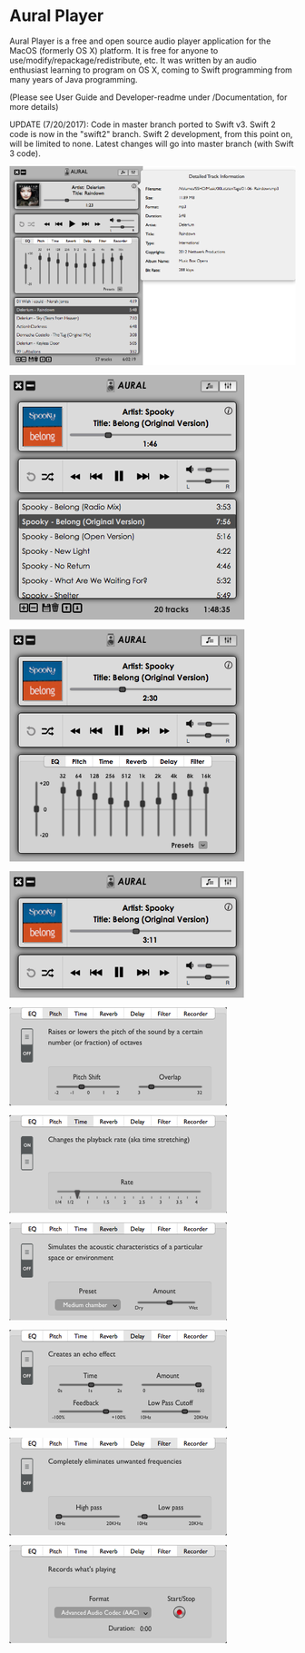 # Aural Player
Aural Player is a free and open source audio player application for the MacOS (formerly OS X) platform. It is free for anyone to use/modify/repackage/redistribute, etc. It was written by an audio enthusiast learning to program on OS X, coming to Swift programming from many years of Java programming. 

(Please see User Guide and Developer-readme under /Documentation, for more details)

UPDATE (7/20/2017): Code in master branch ported to Swift v3. Swift 2 code is now in the "swift2" branch. Swift 2 development, from this point on, will be limited to none. Latest changes will go into master branch (with Swift 3 code).

![App screenshot](/Documentation/Screenshots/Aural.png?raw=true "App screenshot")

![App screenshot2](/Documentation/Screenshots/Aural-playlistOnly.png?raw=true "App screenshot2")

![App screenshot3](/Documentation/Screenshots/Aural-effectsOnly.png?raw=true "App screenshot3")

![App screenshot4](/Documentation/Screenshots/Aural-compact.png?raw=true "App screenshot4")

![Pitch](/Documentation/Screenshots/Pitch.png?raw=true "Pitch Shift")

![Time](/Documentation/Screenshots/Time.png?raw=true "Time Stretch")

![Reverb](/Documentation/Screenshots/Reverb.png?raw=true "Reverb")

![Delay](/Documentation/Screenshots/Delay.png?raw=true "Delay")

![Filter](/Documentation/Screenshots/Filter.png?raw=true "Filter")

![Recorder](/Documentation/Screenshots/Recorder.png?raw=true "Recorder")

